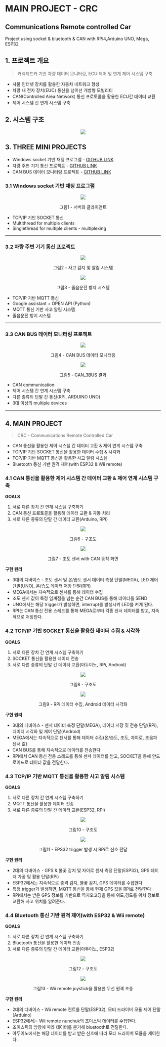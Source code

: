 # MAIN PROJECT - CRC
## Communications Remote controlled Car

Project using socket &amp; bluetooth &amp; CAN with RPi4,Arduino UNO, Mega, ESP32

## 1. 프로젝트 개요

> 커넥티드카 기반 차량 데이터 모니터링, ECU 제어 및 연계 제어 시스템 구축

* 사물 인터넷 장치를 활용한 자동차 네트워크 형성
* 차량 내 전자 장치(EUC) 통신을 넘어선 개방형 모빌리티
* CAN(Controlled Area Network) 통신 프로토콜을 활용한 ECU간 데이터 교환
* 제어 시스템 간 연계 시스템 구축

## 2. 시스템 구조

<p align="center"><img src="./imgs/system_architecture.PNG"></p>

## 3. THREE MINI PROJECTS

* Windows socket 기반 채팅 프로그램 - [GITHUB LINK](https://github.com/njs702/project_oneclick)
* 차량 주변 기기 통신 프로젝트 - [GITHUB LINK](https://github.com/njs702/project_SCE)
* CAN BUS 데이터 모니터링 프로젝트 - [GITHUB LINK](https://github.com/njs702/CAN_BUS)

### 3.1 Windows socket 기반 채팅 프로그램

<p align="center"><img src="./imgs/minipr1_implementation.PNG"></p>

<p align="center">그림1 - 서버와 클라이언트</p>

* TCP/IP 기반 SOCKET 통신
* Multithread for multiple clients
* Singlethread for multiple clients - multiplexing

<hr/>

### 3.2 차량 주변 기기 통신 프로젝트

<p align="center"><img src="./imgs/accident_catch.PNG"></p>

<p align="center">그림2 - 사고 감지 및 알림 시스템</p>

<p align="center"><img src="./imgs/drowsy_catch.PNG"></p>

<p align="center">그림3 - 졸음운전 방지 시스템</p>

* TCP/IP 기반 MQTT 통신
* Google assistant + OPEN API (Python)
* MQTT 통신 기반 사고 알림 시스템
* 졸음운전 방지 시스템

<hr/>

### 3.3 CAN BUS 데이터 모니터링 프로젝트

<p align="center"><img src="./imgs/PCAN_data_monitoring.PNG"></p>

<p align="center">그림4 - CAN BUS 데이터 모니터링</p>

<p align="center"><img src="./imgs/can_3bus_result.jpg"></p>

<p align="center">그림5 - CAN_3BUS 결과</p>

* CAN communication
* 제어 시스템 간 연계 시스템 구축
* 다른 종류의 단말 간 통신(RPI, ARDUINO UNO)
* 3대 이상의 multiple devices

<hr/>

## 4. MAIN PROJECT

> CRC - Communications Remote Controlled Car

* CAN 통신을 활용한 제어 시스템 간 데이터 교환 & 제어 연계 시스템 구축
* TCP/IP 기반 SOCKET 통신을 활용한 데이터 수집 & 시각화
* TCP/IP 기반 MQTT 통신을 활용한 사고 알림 시스템
* Bluetooth 통신 기반 원격 제어(with ESP32 & Wii remote)

### 4.1 CAN 통신을 활용한 제어 시스템 간 데이터 교환 & 제어 연계 시스템 구축
**GOALS**

1. 서로 다른 장치 간 연계 시스템 구축하기
2. CAN 통신 프로토콜을 활용해 데이터 교환 & 자동 처리
3. 서로 다른 종류의 단말 간 데이터 교환(Arduino, RPI)

<p align="center"><img src="./imgs/4.1_architecture.PNG"></p>

<p align="center">그림6 - 구조도</p>

<p align="center"><img src="./imgs/4.1_implementation.PNG"></p>

<p align="center">그림7 - 조도 센서 with CAN 동작 화면</p>

**구현 원리**

* 3대의 디바이스 - 조도 센서 및 온/습도 센서 데이터 측정 단말(MEGA), LED 제어 단말(UNO), 온/습도 데이터 저장 단말(RPI)
* MEGA에서는 지속적으로 센서를 통해 데이터 수집
* 조도 센서 값이 특정 임계점을 넘는 순간 CAN BUS를 통해 데이터를 SEND
* UNO에서는 해당 trigger가 발생하면, interrupt를 발생시켜 LED를 켜게 된다.
* RPI는 CAN 통신 전용 스레드를 통해 MEGA로부터 각종 센서 데이터를 받고, 지속적으로 저장한다.

### 4.2 TCP/IP 기반 SOCKET 통신을 활용한 데이터 수집 & 시각화
**GOALS**

1. 서로 다른 장치 간 연계 시스템 구축하기
2. SOCKET 통신을 활용한 데이터 전송
3. 서로 다른 종류의 단말 간 데이터 교환(아두이노, RPi, Android)

<p align="center"><img src="./imgs/4.2_architecture.PNG"></p>

<p align="center">그림8 - 구조도</p>

<p align="center"><img src="./imgs/4.2_implementation.PNG"></p>

<p align="center">그림9 - RPi 데이터 수집, Android 데이터 시각화</p>

**구현 원리**

* 3대의 디바이스 - 센서 데이터 측정 단말(MEGA), 데이터 저장 및 전송 단말(RPi), 데이터 시각화 및 제어 단말(Android)
* MEGA에서는 지속적으로 센서를 통해 데이터 수집(온/습도, 조도, 자이로, 초음파 센서 값)
* CAN BUS를 통해 지속적으로 데이터를 전송한다
* RPi에서 CAN 통신 전용 스레드를 통해 센서 데이터를 받고, SOCKET을 통해 안드로이드로 데이터 값을 전달한다.

### 4.3 TCP/IP 기반 MQTT 통신을 활용한 사고 알림 시스템
**GOALS**

1. 서로 다른 장치 간 연계 시스템 구축하기
2. MQTT 통신을 활용한 데이터 전송
3. 서로 다른 종류의 단말 간 데이터 교환(ESP32, RPi)

<p align="center"><img src="./imgs/4.3_architecture.PNG"></p>

<p align="center">그림10 - 구조도</p>

<p align="center"><img src="./imgs/4.3_implementation.PNG"></p>

<p align="center">그림11 - EPS32 trigger 발생 시 RPi로 신호 전달</p>

**구현 원리**

* 2대의 디바이스 - GPS & 불꽃 감지 및 자이로 센서 측정 단말(ESP32), GPS 데이터 가공 및 활용 단말(RPi)
* ESP32에서는 지속적으로 충격 감지, 불꽃 감지, GPS 데이터를 수집한다
* 특정 trigger가 발생하면, MQTT 통신을 통해 현재 GPS 값을 RPi로 전달한다
* RPi에서는 받은 GPS 정보를 기반으로 역지오코딩을 통해 위도,경도를 위치 정보로 교환해 사고 위치를 알려준다.

### 4.4 Bluetooth 통신 기반 원격 제어(with ESP32 & Wii remote)
**GOALS**

1. 서로 다른 장치 간 연계 시스템 구축하기
2. Bluetooth 통신을 활용한 데이터 전송
3. 서로 다른 종류의 단말 간 데이터 교환(아두이노, ESP32)

<p align="center"><img src="./imgs/4.4_architecture.PNG"></p>

<p align="center">그림12 - 구조도</p>

<p align="center"><img src="./imgs/4.4_implementation.PNG"></p>

<p align="center">그림13 - Wii remote joystick을 활용한 무선 원격 조종</p>

**구현 원리**

* 2대의 디바이스 - Wii remote 컨트롤 단말(ESP32), 모터 드라이버 모듈 제어 단말(Arduino)
* ESP32에서는 Wii remote nunchuk의 조이스틱 데이터를 수집한다.
* 조이스틱의 방향에 따라 데이터를 분기해 bluetooth로 전달한다.
* 아두이노에서는 해당 데이터를 받고 받은 신호에 따라 모터 드라이버 모듈을 제어한다.

